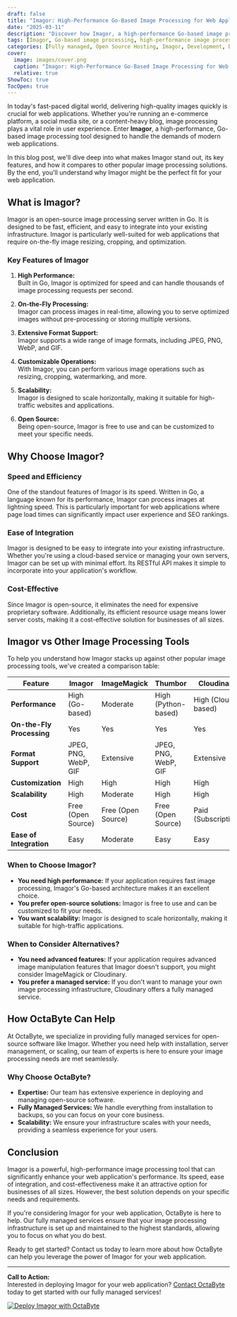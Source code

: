 ```yaml
---
draft: false
title: "Imagor: High-Performance Go-Based Image Processing for Web Applications"
date: "2025-03-11"
description: "Discover how Imagor, a high-performance Go-based image processing tool, can revolutionize your web applications. Learn about its features, benefits, and how it compares to other image processing solutions."
tags: [Imagor, Go-based image processing, high-performance image processing, web application image processing, Imagor vs other image processing tools, open source image processing, OctaByte managed services]
categories: [Fully managed, Open Source Hosting, Imagor, Development, Dev Ops]
cover:
  image: images/cover.png
  caption: "Imagor: High-Performance Go-Based Image Processing for Web Applications"
  relative: true
ShowToc: true
TocOpen: true
---
```



In today's fast-paced digital world, delivering high-quality images quickly is crucial for web applications. Whether you're running an e-commerce platform, a social media site, or a content-heavy blog, image processing plays a vital role in user experience. Enter **Imagor**, a high-performance, Go-based image processing tool designed to handle the demands of modern web applications.

In this blog post, we'll dive deep into what makes Imagor stand out, its key features, and how it compares to other popular image processing solutions. By the end, you'll understand why Imagor might be the perfect fit for your web application.

## What is Imagor?

Imagor is an open-source image processing server written in Go. It is designed to be fast, efficient, and easy to integrate into your existing infrastructure. Imagor is particularly well-suited for web applications that require on-the-fly image resizing, cropping, and optimization.

### Key Features of Imagor

1. **High Performance:**  
   Built in Go, Imagor is optimized for speed and can handle thousands of image processing requests per second.

2. **On-the-Fly Processing:**  
   Imagor can process images in real-time, allowing you to serve optimized images without pre-processing or storing multiple versions.

3. **Extensive Format Support:**  
   Imagor supports a wide range of image formats, including JPEG, PNG, WebP, and GIF.

4. **Customizable Operations:**  
   With Imagor, you can perform various image operations such as resizing, cropping, watermarking, and more.

5. **Scalability:**  
   Imagor is designed to scale horizontally, making it suitable for high-traffic websites and applications.

6. **Open Source:**  
   Being open-source, Imagor is free to use and can be customized to meet your specific needs.

## Why Choose Imagor?

### Speed and Efficiency

One of the standout features of Imagor is its speed. Written in Go, a language known for its performance, Imagor can process images at lightning speed. This is particularly important for web applications where page load times can significantly impact user experience and SEO rankings.

### Ease of Integration

Imagor is designed to be easy to integrate into your existing infrastructure. Whether you're using a cloud-based service or managing your own servers, Imagor can be set up with minimal effort. Its RESTful API makes it simple to incorporate into your application's workflow.

### Cost-Effective

Since Imagor is open-source, it eliminates the need for expensive proprietary software. Additionally, its efficient resource usage means lower server costs, making it a cost-effective solution for businesses of all sizes.

## Imagor vs Other Image Processing Tools

To help you understand how Imagor stacks up against other popular image processing tools, we've created a comparison table:

| Feature                | Imagor                | ImageMagick           | Thumbor               | Cloudinary            |
|------------------------|-----------------------|-----------------------|-----------------------|-----------------------|
| **Performance**        | High (Go-based)       | Moderate              | High (Python-based)   | High (Cloud-based)    |
| **On-the-Fly Processing** | Yes                  | Yes                   | Yes                   | Yes                   |
| **Format Support**     | JPEG, PNG, WebP, GIF  | Extensive             | JPEG, PNG, WebP, GIF  | Extensive             |
| **Customization**      | High                  | High                  | High                  | High                  |
| **Scalability**        | High                  | Moderate              | High                  | High                  |
| **Cost**               | Free (Open Source)    | Free (Open Source)    | Free (Open Source)    | Paid (Subscription)   |
| **Ease of Integration**| Easy                  | Moderate              | Easy                  | Easy                  |

### When to Choose Imagor?

- **You need high performance:** If your application requires fast image processing, Imagor's Go-based architecture makes it an excellent choice.
- **You prefer open-source solutions:** Imagor is free to use and can be customized to fit your needs.
- **You want scalability:** Imagor is designed to scale horizontally, making it suitable for high-traffic applications.

### When to Consider Alternatives?

- **You need advanced features:** If your application requires advanced image manipulation features that Imagor doesn't support, you might consider ImageMagick or Cloudinary.
- **You prefer a managed service:** If you don't want to manage your own image processing infrastructure, Cloudinary offers a fully managed service.

## How OctaByte Can Help

At OctaByte, we specialize in providing fully managed services for open-source software like Imagor. Whether you need help with installation, server management, or scaling, our team of experts is here to ensure your image processing needs are met seamlessly.

### Why Choose OctaByte?

- **Expertise:** Our team has extensive experience in deploying and managing open-source software.
- **Fully Managed Services:** We handle everything from installation to backups, so you can focus on your core business.
- **Scalability:** We ensure your infrastructure scales with your needs, providing a seamless experience for your users.

## Conclusion

Imagor is a powerful, high-performance image processing tool that can significantly enhance your web application's performance. Its speed, ease of integration, and cost-effectiveness make it an attractive option for businesses of all sizes. However, the best solution depends on your specific needs and requirements.

If you're considering Imagor for your web application, OctaByte is here to help. Our fully managed services ensure that your image processing infrastructure is set up and maintained to the highest standards, allowing you to focus on what you do best.

Ready to get started? Contact us today to learn more about how OctaByte can help you leverage the power of Imagor for your web application.

---

**Call to Action:**  
Interested in deploying Imagor for your web application? [Contact OctaByte](https://octabyte.io/contact) today to get started with our fully managed services!

[![Deploy Imagor with OctaByte](/images/deploy-on-octabyte.png)](https://octabyte.io/fully-managed-open-source-services/development/dev-ops/imagor)